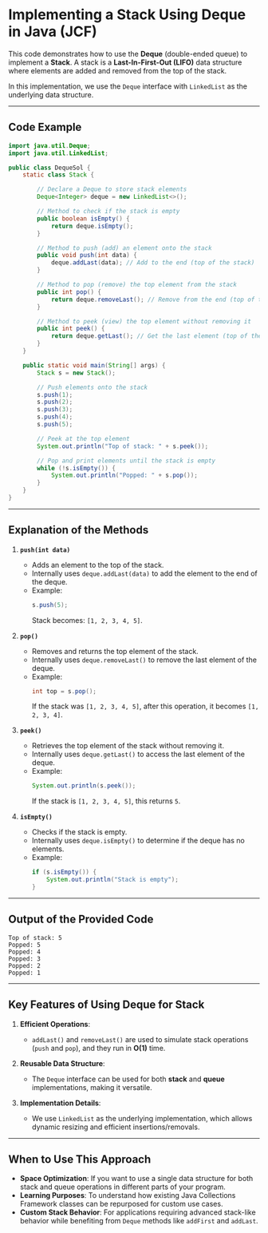
# Implementing a Stack Using Deque in Java (JCF)

This code demonstrates how to use the **Deque** (double-ended queue) to implement a **Stack**. A stack is a **Last-In-First-Out (LIFO)** data structure where elements are added and removed from the top of the stack.

In this implementation, we use the `Deque` interface with `LinkedList` as the underlying data structure.

---

## Code Example

```java
import java.util.Deque;
import java.util.LinkedList;

public class DequeSol {
    static class Stack {

        // Declare a Deque to store stack elements
        Deque<Integer> deque = new LinkedList<>();

        // Method to check if the stack is empty
        public boolean isEmpty() {
            return deque.isEmpty();
        }

        // Method to push (add) an element onto the stack
        public void push(int data) {
            deque.addLast(data); // Add to the end (top of the stack)
        }

        // Method to pop (remove) the top element from the stack
        public int pop() {
            return deque.removeLast(); // Remove from the end (top of the stack)
        }

        // Method to peek (view) the top element without removing it
        public int peek() {
            return deque.getLast(); // Get the last element (top of the stack)
        }
    }

    public static void main(String[] args) {
        Stack s = new Stack();

        // Push elements onto the stack
        s.push(1);
        s.push(2);
        s.push(3);
        s.push(4);
        s.push(5);

        // Peek at the top element
        System.out.println("Top of stack: " + s.peek());

        // Pop and print elements until the stack is empty
        while (!s.isEmpty()) {
            System.out.println("Popped: " + s.pop());
        }
    }
}
```

---

## Explanation of the Methods

1. **`push(int data)`**  
   - Adds an element to the top of the stack.  
   - Internally uses `deque.addLast(data)` to add the element to the end of the deque.  
   - Example:  
     ```java
     s.push(5);
     ```
     Stack becomes: `[1, 2, 3, 4, 5]`.

2. **`pop()`**  
   - Removes and returns the top element of the stack.  
   - Internally uses `deque.removeLast()` to remove the last element of the deque.  
   - Example:  
     ```java
     int top = s.pop();
     ```
     If the stack was `[1, 2, 3, 4, 5]`, after this operation, it becomes `[1, 2, 3, 4]`.

3. **`peek()`**  
   - Retrieves the top element of the stack without removing it.  
   - Internally uses `deque.getLast()` to access the last element of the deque.  
   - Example:  
     ```java
     System.out.println(s.peek());
     ```
     If the stack is `[1, 2, 3, 4, 5]`, this returns `5`.

4. **`isEmpty()`**  
   - Checks if the stack is empty.  
   - Internally uses `deque.isEmpty()` to determine if the deque has no elements.  
   - Example:  
     ```java
     if (s.isEmpty()) {
         System.out.println("Stack is empty");
     }
     ```

---

## Output of the Provided Code

```plaintext
Top of stack: 5
Popped: 5
Popped: 4
Popped: 3
Popped: 2
Popped: 1
```

---

## Key Features of Using Deque for Stack

1. **Efficient Operations**:  
   - `addLast()` and `removeLast()` are used to simulate stack operations (`push` and `pop`), and they run in **O(1)** time.

2. **Reusable Data Structure**:  
   - The `Deque` interface can be used for both **stack** and **queue** implementations, making it versatile.

3. **Implementation Details**:  
   - We use `LinkedList` as the underlying implementation, which allows dynamic resizing and efficient insertions/removals.

---

## When to Use This Approach

- **Space Optimization**: If you want to use a single data structure for both stack and queue operations in different parts of your program.
- **Learning Purposes**: To understand how existing Java Collections Framework classes can be repurposed for custom use cases.
- **Custom Stack Behavior**: For applications requiring advanced stack-like behavior while benefiting from `Deque` methods like `addFirst` and `addLast`.

